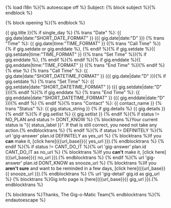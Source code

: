 {% load i18n %}{% autoescape off %}
Subject: {% block subject %}{% endblock %}

{% block opening %}{% endblock %}

{{ gig.title }}{% if single_day %}
{% trans "Date" %}: {{ gig.date|date:"SHORT_DATE_FORMAT" }} ({{ gig.date|date:"D" }})
{% trans "Time" %}: {{ gig.date|time:"TIME_FORMAT" }} ({% trans "Call Time" %}){% if gig.setdate or gig.enddate %}, {% endif %}{% if gig.setdate %}{{ gig.setdate|time:"TIME_FORMAT" }} ({% trans "Set Time" %}){% if gig.enddate %}, {% endif %}{% endif %}{% if gig.enddate %}{{ gig.enddate|time:"TIME_FORMAT" }} ({% trans "End Time" %}){% endif %}
{% else %}
{% trans "Call Time" %}: {{ gig.date|date:"SHORT_DATETIME_FORMAT" }} ({{ gig.date|date:"D" }}){% if gig.setdate %}
{% trans "Set Time" %}: {{ gig.setdate|date:"SHORT_DATETIME_FORMAT" }} ({{ gig.setdate|date:"D" }}){% endif %}{% if gig.enddate %}
{% trans "End Time" %}: {{ gig.enddate|date:"SHORT_DATETIME_FORMAT" }} ({{ gig.enddate|date:"D" }}){% endif %}
{% endif %}{% trans "Contact" %}: {{ contact_name }}
{% trans "Status" %}: {{ gig.status_string }}
{% if gig.details %}
{{ gig.details }}
{% endif %}{% if gig.setlist %}
{{ gig.setlist }}
{% endif %}{% if status != NO_PLAN and status != DONT_KNOW %}
{% blocktrans %}Your current status is "{{ status_label }}".  If that is still correct, you need not take any action.{% endblocktrans %}
{% endif %}{% if status != DEFINITELY %}{% url 'gig-answer' plan.id DEFINITELY as yes_url %}
{% blocktrans %}If you **can** make it, [click here]({{url_base}}{{ yes_url }}).{% endblocktrans %}
{% endif %}{% if status != CANT_DO_IT %}{% url 'gig-answer' plan.id CANT_DO_IT as no_url %}
{% blocktrans %}If you **can't** make it, [click here]({{url_base}}{{ no_url }}).{% endblocktrans %}
{% endif %}{% url 'gig-answer' plan.id DONT_KNOW as snooze_url %}
{% blocktrans %}If you **aren't sure** and want to be reminded in a few days, [click here]({{url_base}}{{ snooze_url }}).{% endblocktrans %}
{% url 'gig-detail' gig.id as gig_url %}
{% blocktrans %}Gig info page is [here]({{url_base}}{{ gig_url }}).{% endblocktrans %}

{% blocktrans %}Thanks,
The Gig-o-Matic Team{% endblocktrans %}{% endautoescape %}
